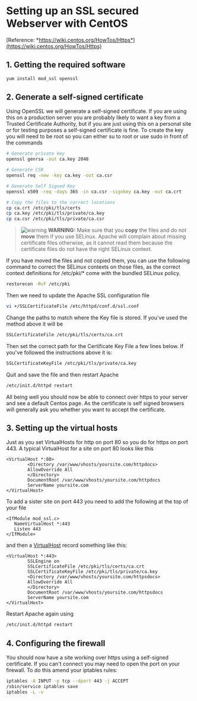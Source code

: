 # Setting up an SSL secured Webserver with CentOS

[Reference: *https://wiki.centos.org/HowTos/Https*](https://wiki.centos.org/HowTos/Https)

## 1. Getting the required software
```sh
yum install mod_ssl openssl
```

## 2. Generate a self-signed certificate
Using OpenSSL we will generate a self-signed certificate. If you are using this on a production server you are probably likely to want a key from a Trusted Certificate Authority, but if you are just using this on a personal site or for testing purposes a self-signed certificate is fine. To create the key you will need to be root so you can either su to root or use sudo in front of the commands
```sh
# Generate private key
openssl genrsa -out ca.key 2048

# Generate CSR
openssl req -new -key ca.key -out ca.csr

# Generate Self Signed Key
openssl x509 -req -days 365 -in ca.csr -signkey ca.key -out ca.crt

# Copy the files to the correct locations
cp ca.crt /etc/pki/tls/certs
cp ca.key /etc/pki/tls/private/ca.key
cp ca.csr /etc/pki/tls/private/ca.csr
```

> ![warning](https://user-images.githubusercontent.com/5668664/29548458-a3bbe904-8733-11e7-8cb9-09b5261476eb.png) **WARNING:** Make sure that you **copy** the files and do not **move** them if you use SELinux. Apache will complain about missing certificate files otherwise, as it cannot read them because the certificate files do not have the right SELinux context.

If you have moved the files and not copied them, you can use the following command to correct the SELinux contexts on those files, as the correct context definitions for /etc/pki/* come with the bundled SELinux policy.
```sh
restorecon -RvF /etc/pki
```

Then we need to update the Apache SSL configuration file
```sh
vi +/SSLCertificateFile /etc/httpd/conf.d/ssl.conf
```

Change the paths to match where the Key file is stored. If you've used the method above it will be
```sh
SSLCertificateFile /etc/pki/tls/certs/ca.crt
```

Then set the correct path for the Certificate Key File a few lines below. If you've followed the instructions above it is:
```sh
SSLCertificateKeyFile /etc/pki/tls/private/ca.key
```

Quit and save the file and then restart Apache
```sh
/etc/init.d/httpd restart
```

All being well you should now be able to connect over https to your server and see a default Centos page. As the certificate is self signed browsers will generally ask you whether you want to accept the certificate.

## 3. Setting up the virtual hosts
Just as you set VirtualHosts for http on port 80 so you do for https on port 443. A typical VirtualHost for a site on port 80 looks like this
```
<VirtualHost *:80>
        <Directory /var/www/vhosts/yoursite.com/httpdocs>
        AllowOverride All
        </Directory>
        DocumentRoot /var/www/vhosts/yoursite.com/httpdocs
        ServerName yoursite.com
</VirtualHost>
```

To add a sister site on port 443 you need to add the following at the top of your file
```
<IfModule mod_ssl.c>
   NameVirtualHost *:443
   Listen 443
</IfModule>
```

and then a [VirtualHost](https://wiki.centos.org/VirtualHost) record something like this:
```
<VirtualHost *:443>
        SSLEngine on
        SSLCertificateFile /etc/pki/tls/certs/ca.crt
        SSLCertificateKeyFile /etc/pki/tls/private/ca.key
        <Directory /var/www/vhosts/yoursite.com/httpsdocs>
        AllowOverride All
        </Directory>
        DocumentRoot /var/www/vhosts/yoursite.com/httpsdocs
        ServerName yoursite.com
</VirtualHost>
```

Restart Apache again using
```sh
/etc/init.d/httpd restart
```

## 4. Configuring the firewall
You should now have a site working over https using a self-signed certificate. If you can't connect you may need to open the port on your firewall. To do this amend your iptables rules:
```sh
iptables -A INPUT -p tcp --dport 443 -j ACCEPT
/sbin/service iptables save
iptables -L -v
```
